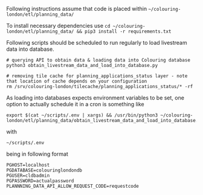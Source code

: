 Following instructions assume that code is placed within `~/colouring-london/etl/planning_data/`

To install necessary dependencies use `cd ~/colouring-london/etl/planning_data/ && pip3 install -r requirements.txt`

Following scripts should be scheduled to run regularly to load livestream data into database.

```
# querying API to obtain data & loading data into Colouring database
python3 obtain_livestream_data_and_load_into_database.py

# removing tile cache for planning_applications_status layer - note that location of cache depends on your configuration
rm /srv/colouring-london/tilecache/planning_applications_status/* -rf
```

As loading into databases expects environment variables to be set, one option to actually schedule it in a cron is something like

```
export $(cat ~/scripts/.env | xargs) && /usr/bin/python3 ~/colouring-london/etl/planning_data/obtain_livestream_data_and_load_into_database.py
```

with

```
~/scripts/.env
```

being in following format

```
PGHOST=localhost
PGDATABASE=colouringlondondb
PGUSER=cldbadmin
PGPASSWORD=actualpassword
PLANNNING_DATA_API_ALLOW_REQUEST_CODE=requestcode
```
